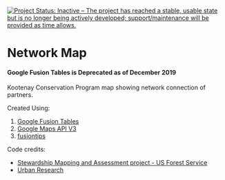 [![Project Status: Inactive – The project has reached a stable, usable state but is no longer being actively developed; support/maintenance will be provided as time allows.](https://www.repostatus.org/badges/latest/inactive.svg)](https://www.repostatus.org/#inactive)
# Network Map

#### Google Fusion Tables is Deprecated as of December 2019

Kootenay Conservation Program map showing network connection of partners.

Created Using:

1. [Google Fusion Tables](https://support.google.com/fusiontables/answer/2571232)
2. [Google Maps API V3](https://developers.google.com/maps/web/)
3. [fusiontips](https://github.com/derekeder/fusiontips)

Code credits:
- [Stewardship Mapping and Assessment project - US Forest Service](http://www.stewmap.net/network-diagrams/)
- [Urban Research](http://www.urbanresearchmaps.org)
